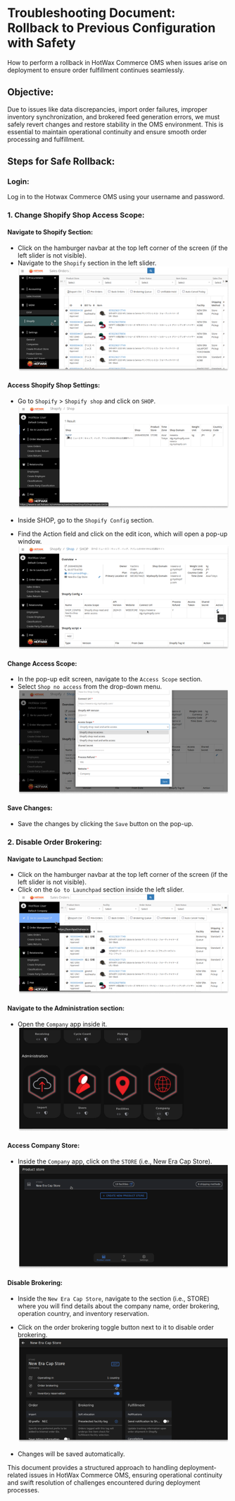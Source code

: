 # Troubleshooting Document: Rollback to Previous Configuration with Safety
How to perform a rollback in HotWax Commerce OMS when issues arise on deployment to ensure order fulfillment continues seamlessly.

## Objective:
Due to issues like data discrepancies, import order failures, improper inventory synchronization, and brokered feed generation errors, we must safely revert changes and restore stability in the OMS environment. This is essential to maintain operational continuity and ensure smooth order processing and fulfillment.

## Steps for Safe Rollback:

### Login:
Log in to the Hotwax Commerce OMS using your username and password.

### 1. Change Shopify Shop Access Scope:

#### Navigate to Shopify Section:
- Click on the hamburger navbar at the top left corner of the screen (if the left slider is not visible).
- Navigate to the `Shopify` section in the left slider.
  ![roll1](../assets/roll1.png)


#### Access Shopify Shop Settings:
- Go to `Shopify` > `Shopify shop` and click on `SHOP`.
  ![roll2](../assets/roll2.png)

- Inside SHOP, go to the `Shopify Config` section.
- Find the Action field and click on the edit icon, which will open a pop-up window.
  ![roll3](../assets/roll3.png)


#### Change Access Scope:
- In the pop-up edit screen, navigate to the `Access Scope` section.
- Select `Shop no access` from the drop-down menu.
  ![roll4](../assets/roll4.png)


#### Save Changes:
- Save the changes by clicking the `Save` button on the pop-up.

### 2. Disable Order Brokering:

#### Navigate to Launchpad Section:
- Click on the hamburger navbar at the top left corner of the screen (if the left slider is not visible).
- Click on the `Go to Launchpad` section inside the left slider.
  ![roll5](../assets/roll5.png)


#### Navigate to the Administration section:
- Open the `Company` app inside it.
  ![roll6](../assets/roll6.png)


#### Access Company Store:
- Inside the `Company` app, click on the `STORE` (i.e., New Era Cap Store).
  ![roll7](../assets/roll7.png)


#### Disable Brokering:
- Inside the `New Era Cap Store`, navigate to the section (i.e., STORE) where you will find details about the company name, order brokering, operation country, and inventory reservation.
- Click on the order brokering toggle button next to it to disable order brokering.
  ![roll8](../assets/roll8.png)

- Changes will be saved automatically.

This document provides a structured approach to handling deployment-related issues in HotWax Commerce OMS, ensuring operational continuity and swift resolution of challenges encountered during deployment processes.
